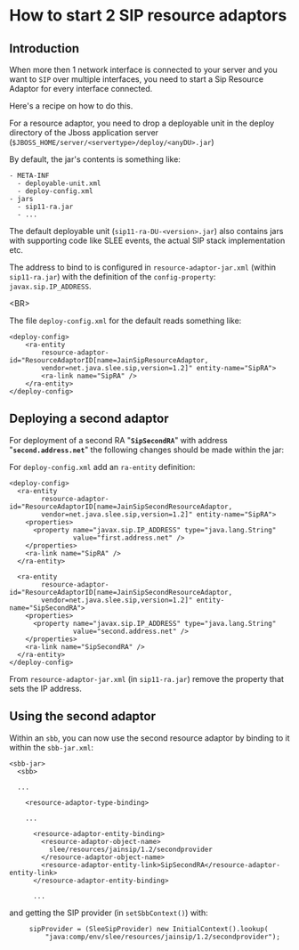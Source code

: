 # How to start 2 SIP resource adaptors #

## Introduction ##
When more then 1 network interface is connected to your server and you want to
`SIP` over multiple interfaces, you need to start a Sip Resource Adaptor for every interface connected.

Here's a recipe on how to do this.

For a resource adaptor, you need to drop a deployable unit in the deploy directory of the Jboss application server
(`$JBOSS_HOME/server/<servertype>/deploy/<anyDU>.jar`)

By default, the jar's contents is something like:
```
- META-INF
  - deployable-unit.xml
  - deploy-config.xml
- jars
  - sip11-ra.jar
  - ...
```

The default deployable unit (`sip11-ra-DU-<version>.jar`) also contains jars with supporting code like
SLEE events, the actual SIP stack implementation etc.

The address to bind to is configured in `resource-adaptor-jar.xml` (within `sip11-ra.jar`) with
the definition  of the `config-property`: `javax.sip.IP_ADDRESS`.

&lt;BR&gt;


The file `deploy-config.xml` for the default reads something like:
```
<deploy-config>
    <ra-entity
        resource-adaptor-id="ResourceAdaptorID[name=JainSipResourceAdaptor,
        vendor=net.java.slee.sip,version=1.2]" entity-name="SipRA">
        <ra-link name="SipRA" />
    </ra-entity>
</deploy-config>
```

## Deploying a second adaptor ##
For deployment of a second RA "**`SipSecondRA`**" with address "**`second.address.net`**" the following changes should be made within the jar:

For `deploy-config.xml` add an `ra-entity` definition:
```
<deploy-config>
  <ra-entity
        resource-adaptor-id="ResourceAdaptorID[name=JainSipSecondResourceAdaptor,
        vendor=net.java.slee.sip,version=1.2]" entity-name="SipRA">
    <properties>
      <property name="javax.sip.IP_ADDRESS" type="java.lang.String"
                value="first.address.net" />
    </properties>
    <ra-link name="SipRA" />
  </ra-entity>

  <ra-entity
        resource-adaptor-id="ResourceAdaptorID[name=JainSipSecondResourceAdaptor,
        vendor=net.java.slee.sip,version=1.2]" entity-name="SipSecondRA">
    <properties>
      <property name="javax.sip.IP_ADDRESS" type="java.lang.String"
                value="second.address.net" />
    </properties>
    <ra-link name="SipSecondRA" />
  </ra-entity>
</deploy-config>
```

From `resource-adaptor-jar.xml` (in `sip11-ra.jar`) remove the property that sets the IP address.

## Using the second adaptor ##
Within an `sbb`, you can now use the second resource adaptor by binding to it within the `sbb-jar.xml`:

```
<sbb-jar>
  <sbb>

  ...

    <resource-adaptor-type-binding>

    ...

      <resource-adaptor-entity-binding>
        <resource-adaptor-object-name>
          slee/resources/jainsip/1.2/secondprovider
        </resource-adaptor-object-name>
        <resource-adaptor-entity-link>SipSecondRA</resource-adaptor-entity-link>
      </resource-adaptor-entity-binding>

      ...
```

and getting the SIP provider (in `setSbbContext()`) with:
```
     sipProvider = (SleeSipProvider) new InitialContext().lookup(
         "java:comp/env/slee/resources/jainsip/1.2/secondprovider");
```